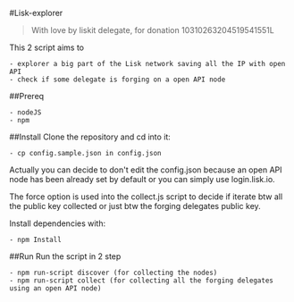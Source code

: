 #Lisk-explorer
> With love by liskit delegate, for donation 10310263204519541551L

This 2 script aims to 

    - explorer a big part of the Lisk network saving all the IP with open API
    - check if some delegate is forging on a open API node
    

##Prereq

    - nodeJS
    - npm

##Install
Clone the repository and cd into it:

    - cp config.sample.json in config.json

Actually you can decide to don't edit the config.json because an open API node has been already set by default or you can simply use login.lisk.io. 

The force option is used into the collect.js script to decide if iterate btw all the public key collected or just btw the forging delegates public key. 

Install dependencies with:

    - npm Install

##Run
Run the script in 2 step

    - npm run-script discover (for collecting the nodes)
    - npm run-script collect (for collecting all the forging delegates using an open API node)

